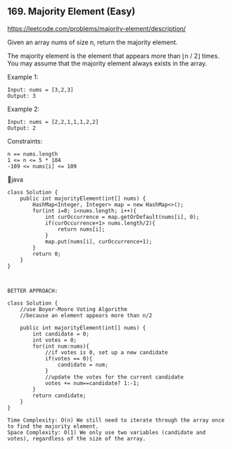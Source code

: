 ## 169. Majority Element (Easy)
https://leetcode.com/problems/majority-element/description/

Given an array nums of size n, return the majority element.

The majority element is the element that appears more than ⌊n / 2⌋ times. You may assume that the majority element always exists in the array.

 

Example 1:

    Input: nums = [3,2,3]
    Output: 3
Example 2:
    
    Input: nums = [2,2,1,1,1,2,2]
    Output: 2
 

Constraints:

    n == nums.length
    1 <= n <= 5 * 104
    -109 <= nums[i] <= 109

  🐤java
  
    class Solution {
        public int majorityElement(int[] nums) {
            HashMap<Integer, Integer> map = new HashMap<>();
            for(int i=0; i<nums.length; i++){
                int curOccurrence = map.getOrDefault(nums[i], 0);
                if(curOccurrence+1> nums.length/2){
                    return nums[i];
                }
                map.put(nums[i], curOccurrence+1);
            }
            return 0;
        }
    }



    BETTER APPROACH:
    
    class Solution {
        //use Boyer-Moore Voting Algorithm
        //because an element appears more than n/2
        
        public int majorityElement(int[] nums) {
            int candidate = 0;
            int votes = 0;
            for(int num:nums){
                //if votes is 0, set up a new candidate
                if(votes == 0){
                    candidate = num;
                }
                //update the votes for the current candidate
                votes += num==candidate? 1:-1;
            }
            return candidate;
        }
    }

    Time Complexity: O(n) We still need to iterate through the array once to find the majority element.
    Space Complexity: O(1) We only use two variables (candidate and votes), regardless of the size of the array.
